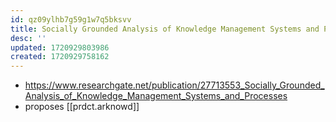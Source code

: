 ```yaml
---
id: qz09ylhb7g59g1w7q5bksvv
title: Socially Grounded Analysis of Knowledge Management Systems and Processes
desc: ''
updated: 1720929803986
created: 1720929758162
---
```


- https://www.researchgate.net/publication/27713553_Socially_Grounded_Analysis_of_Knowledge_Management_Systems_and_Processes
- proposes [[prdct.arknowd]]

